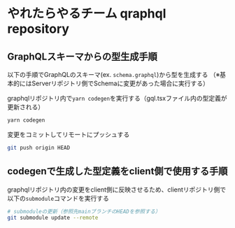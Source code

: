 # やれたらやるチーム qraphql repository

## GraphQLスキーマからの型生成手順
以下の手順でGraphQLのスキーマ(ex. `schema.graphql`)から型を生成する
（※基本的にはServerリポジトリ側でSchemaに変更があった場合に実行する）

graphqlリポジトリ内で`yarn codegen`を実行する（gql.tsxファイル内の型定義が更新される）
```bash
yarn codegen
```

変更をコミットしてリモートにプッシュする
```bash
git push origin HEAD
```

## codegenで生成した型定義をclient側で使用する手順
graphqlリポジトリ内の変更をclient側に反映させるため、clientリポジトリ側で以下の`submodule`コマンドを実行する
```bash
# submoduleの更新（参照先mainブランチのHEADを参照する）
git submodule update --remote
```
